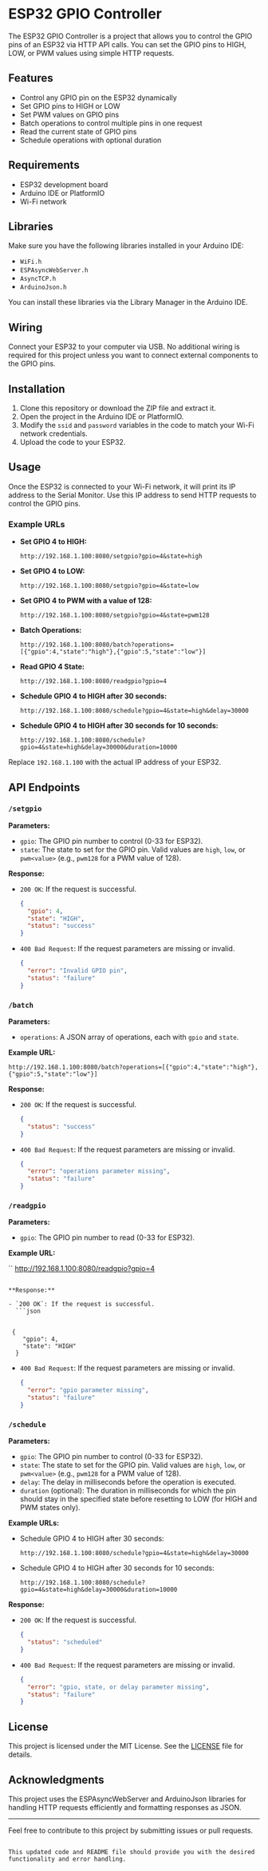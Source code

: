 
# ESP32 GPIO Controller

The ESP32 GPIO Controller is a project that allows you to control the GPIO pins of an ESP32 via HTTP API calls. You can set the GPIO pins to HIGH, LOW, or PWM values using simple HTTP requests.

## Features

- Control any GPIO pin on the ESP32 dynamically
- Set GPIO pins to HIGH or LOW
- Set PWM values on GPIO pins
- Batch operations to control multiple pins in one request
- Read the current state of GPIO pins
- Schedule operations with optional duration

## Requirements

- ESP32 development board
- Arduino IDE or PlatformIO
- Wi-Fi network

## Libraries

Make sure you have the following libraries installed in your Arduino IDE:

- `WiFi.h`
- `ESPAsyncWebServer.h`
- `AsyncTCP.h`
- `ArduinoJson.h`

You can install these libraries via the Library Manager in the Arduino IDE.

## Wiring

Connect your ESP32 to your computer via USB. No additional wiring is required for this project unless you want to connect external components to the GPIO pins.

## Installation

1. Clone this repository or download the ZIP file and extract it.
2. Open the project in the Arduino IDE or PlatformIO.
3. Modify the `ssid` and `password` variables in the code to match your Wi-Fi network credentials.
4. Upload the code to your ESP32.

## Usage

Once the ESP32 is connected to your Wi-Fi network, it will print its IP address to the Serial Monitor. Use this IP address to send HTTP requests to control the GPIO pins.

### Example URLs

- **Set GPIO 4 to HIGH:**
  ```
  http://192.168.1.100:8080/setgpio?gpio=4&state=high
  ```

- **Set GPIO 4 to LOW:**
  ```
  http://192.168.1.100:8080/setgpio?gpio=4&state=low
  ```

- **Set GPIO 4 to PWM with a value of 128:**
  ```
  http://192.168.1.100:8080/setgpio?gpio=4&state=pwm128
  ```

- **Batch Operations:**
  ```
  http://192.168.1.100:8080/batch?operations=[{"gpio":4,"state":"high"},{"gpio":5,"state":"low"}]
  ```

- **Read GPIO 4 State:**
  ```
  http://192.168.1.100:8080/readgpio?gpio=4
  ```

- **Schedule GPIO 4 to HIGH after 30 seconds:**
  ```
  http://192.168.1.100:8080/schedule?gpio=4&state=high&delay=30000
  ```

- **Schedule GPIO 4 to HIGH after 30 seconds for 10 seconds:**
  ```
  http://192.168.1.100:8080/schedule?gpio=4&state=high&delay=30000&duration=10000
  ```

Replace `192.168.1.100` with the actual IP address of your ESP32.

## API Endpoints

### `/setgpio`

**Parameters:**

- `gpio`: The GPIO pin number to control (0-33 for ESP32).
- `state`: The state to set for the GPIO pin. Valid values are `high`, `low`, or `pwm<value>` (e.g., `pwm128` for a PWM value of 128).

**Response:**

- `200 OK`: If the request is successful.
  ```json
  {
    "gpio": 4,
    "state": "HIGH",
    "status": "success"
  }
  ```
- `400 Bad Request`: If the request parameters are missing or invalid.
  ```json
  {
    "error": "Invalid GPIO pin",
    "status": "failure"
  }
  ```

### `/batch`

**Parameters:**

- `operations`: A JSON array of operations, each with `gpio` and `state`.

**Example URL:**

```
http://192.168.1.100:8080/batch?operations=[{"gpio":4,"state":"high"},{"gpio":5,"state":"low"}]
```

**Response:**

- `200 OK`: If the request is successful.
  ```json
  {
    "status": "success"
  }
  ```
- `400 Bad Request`: If the request parameters are missing or invalid.
  ```json
  {
    "error": "operations parameter missing",
    "status": "failure"
  }
  ```

### `/readgpio`

**Parameters:**

- `gpio`: The GPIO pin number to read (0-33 for ESP32).

**Example URL:**

``    http://192.168.1.100:8080/readgpio?gpio=4
```

**Response:**

- `200 OK`: If the request is successful.
  ```json
 

 {
    "gpio": 4,
    "state": "HIGH"
  }
  ```
- `400 Bad Request`: If the request parameters are missing or invalid.
  ```json
  {
    "error": "gpio parameter missing",
    "status": "failure"
  }
  ```

### `/schedule`

**Parameters:**

- `gpio`: The GPIO pin number to control (0-33 for ESP32).
- `state`: The state to set for the GPIO pin. Valid values are `high`, `low`, or `pwm<value>` (e.g., `pwm128` for a PWM value of 128).
- `delay`: The delay in milliseconds before the operation is executed.
- `duration` (optional): The duration in milliseconds for which the pin should stay in the specified state before resetting to LOW (for HIGH and PWM states only).

**Example URLs:**

- Schedule GPIO 4 to HIGH after 30 seconds:
  ```
  http://192.168.1.100:8080/schedule?gpio=4&state=high&delay=30000
  ```

- Schedule GPIO 4 to HIGH after 30 seconds for 10 seconds:
  ```
  http://192.168.1.100:8080/schedule?gpio=4&state=high&delay=30000&duration=10000
  ```

**Response:**

- `200 OK`: If the request is successful.
  ```json
  {
    "status": "scheduled"
  }
  ```
- `400 Bad Request`: If the request parameters are missing or invalid.
  ```json
  {
    "error": "gpio, state, or delay parameter missing",
    "status": "failure"
  }
  ```

## License

This project is licensed under the MIT License. See the [LICENSE](LICENSE) file for details.

## Acknowledgments

This project uses the ESPAsyncWebServer and ArduinoJson libraries for handling HTTP requests efficiently and formatting responses as JSON.

---

Feel free to contribute to this project by submitting issues or pull requests.
```

This updated code and README file should provide you with the desired functionality and error handling.
